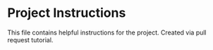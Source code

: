 # Project Instructions
This file contains helpful instructions for the project.
Created via pull request tutorial.
